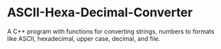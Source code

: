 # ASCII-Hexa-Decimal-Converter
A C++ program with functions for converting strings, numbers to formats like ASCII, hexadecimal, upper case, decimal, and file.
